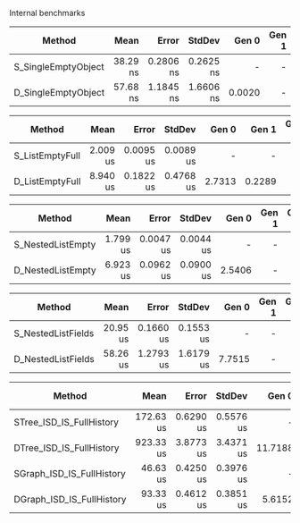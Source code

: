 
Internal benchmarks

|              Method |     Mean |     Error |    StdDev |  Gen 0 | Gen 1 | Gen 2 | Allocated |
|-------------------- |---------:|----------:|----------:|-------:|------:|------:|----------:|
| S_SingleEmptyObject | 38.29 ns | 0.2806 ns | 0.2625 ns |      - |     - |     - |         - |
| D_SingleEmptyObject | 57.68 ns | 1.1845 ns | 1.6606 ns | 0.0020 |     - |     - |      24 B |

|          Method |     Mean |     Error |    StdDev |  Gen 0 |  Gen 1 | Gen 2 | Allocated |
|---------------- |---------:|----------:|----------:|-------:|-------:|------:|----------:|
| S_ListEmptyFull | 2.009 us | 0.0095 us | 0.0089 us |      - |      - |     - |         - |
| D_ListEmptyFull | 8.940 us | 0.1822 us | 0.4768 us | 2.7313 | 0.2289 |     - |   32824 B |

|            Method |     Mean |     Error |    StdDev |  Gen 0 | Gen 1 | Gen 2 | Allocated |
|------------------ |---------:|----------:|----------:|-------:|------:|------:|----------:|
| S_NestedListEmpty | 1.799 us | 0.0047 us | 0.0044 us |      - |     - |     - |         - |
| D_NestedListEmpty | 6.923 us | 0.0962 us | 0.0900 us | 2.5406 |     - |     - |   26696 B |

|             Method |     Mean |     Error |    StdDev |  Gen 0 | Gen 1 | Gen 2 | Allocated |
|------------------- |---------:|----------:|----------:|-------:|------:|------:|----------:|
| S_NestedListFields | 20.95 us | 0.1660 us | 0.1553 us |      - |     - |     - |         - |
| D_NestedListFields | 58.26 us | 1.2793 us | 1.6179 us | 7.7515 |     - |     - |   87968 B |

|                    Method |      Mean |     Error |    StdDev |   Gen 0 |  Gen 1 | Gen 2 | Allocated |
|-------------------------- |----------:|----------:|----------:|--------:|-------:|------:|----------:|
|  STree_ISD_IS_FullHistory | 172.63 us | 0.6290 us | 0.5576 us |       - |      - |     - |         - |
|  DTree_ISD_IS_FullHistory | 923.33 us | 3.8773 us | 3.4371 us | 11.7188 | 2.9297 |     - |  654240 B |
| SGraph_ISD_IS_FullHistory |  46.63 us | 0.4250 us | 0.3976 us |       - |      - |     - |         - |
| DGraph_ISD_IS_FullHistory |  93.33 us | 0.4612 us | 0.3851 us |  5.6152 | 0.8545 |     - |   59368 B |
